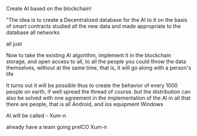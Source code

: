 Create AI based on the blockchain! 

"The idea is to create a Decentralized database for the AI to it on the basis of smart contracts studied all the new data and made appropriate to the database all networks

all just

Now to take the existing AI algorithm, implement it in the blockchain storage, and open access to all, to all the people you could throw the data themselves, without at the same time, that is, it will go along with a person's life

It turns out it will be possible thus to create the behavior of every 1000 people on earth, if well spread the thread of course. but the distribution can also be solved with one agreement in the implementation of the AI in all that there are people, that is all Android, and ios equipment Windows

AI will be called - Xum-n

already have a team going preICO Xum-n
